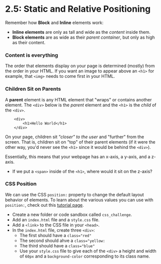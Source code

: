 # 2.5: Static and Relative Positioning

Remember how __Block__ and __Inline__ elements work:

* __Inline elements__ are only as tall and wide as the _content_ inside them.
* __Block elements__ are as wide as their _parent container_, but only as high as their content.

### Content is everything

The order that elements display on your page is determined (mostly) from the order in your HTML. If you want an image to appear above an `<h1>` for example, that `<img>` needs to come first in your HTML.

### Children Sit on Parents

A __parent__ element is any HTML element that "wraps" or contains another element. The `<div>` below is the _parent_ element and the `<h1>` is the _child_ of the `<div>`.

```
    <div>
        <h1>Hello World</h1>
    </div>
```

On your page, children sit _"closer" to the user_ and "further" from the screen. That is, children sit on "top" of their parent elements (if it were the other way, you'd never see the `<h1>` since it would be behind the `<div>`).

Essentially, this means that your webpage has an x-axis, a y-axis, and a z-axis.

* If we put a `<span>` inside of the `<h1>`, where would it sit on the z-axis?

### CSS Position

We can use the CSS `position:` property to change the default layout behavior of elements. To learn about the various values you can use with `position:`, check out this [tutorial page](https://css-tricks.com/almanac/properties/p/position/).

* Create a new folder or code sandbox called `css_challenge`.
* Add an `index.html` file and a `style.css` file.
* Add a `<link>` to the CSS file in your `<head>`.
* In the `index.html` file, create three `<div>`:
    * The first should have a `class="red"`
    * The second should ahve a `class="yellow:`
    * The third should have a `class="blue"`
    * Use your `style.css` file to give each of the `<div>` a height and width of `60px` and a `background-color` corresponding to its class name.
